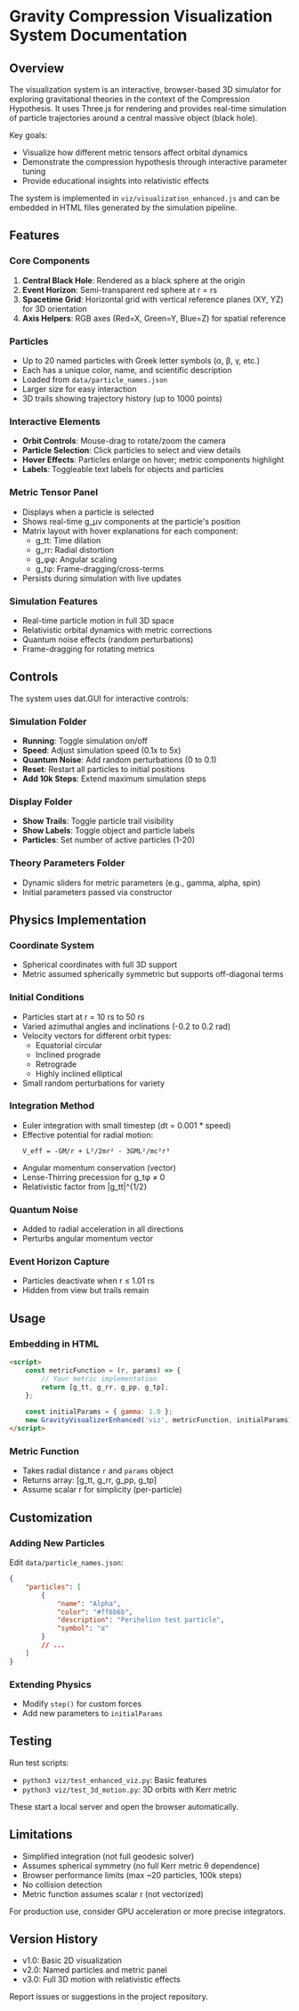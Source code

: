 # Gravity Compression Visualization System Documentation

## Overview

The visualization system is an interactive, browser-based 3D simulator for exploring gravitational theories in the context of the Compression Hypothesis. It uses Three.js for rendering and provides real-time simulation of particle trajectories around a central massive object (black hole).

Key goals:
- Visualize how different metric tensors affect orbital dynamics
- Demonstrate the compression hypothesis through interactive parameter tuning
- Provide educational insights into relativistic effects

The system is implemented in `viz/visualization_enhanced.js` and can be embedded in HTML files generated by the simulation pipeline.

## Features

### Core Components
1. **Central Black Hole**: Rendered as a black sphere at the origin
2. **Event Horizon**: Semi-transparent red sphere at r = rs
3. **Spacetime Grid**: Horizontal grid with vertical reference planes (XY, YZ) for 3D orientation
4. **Axis Helpers**: RGB axes (Red=X, Green=Y, Blue=Z) for spatial reference

### Particles
- Up to 20 named particles with Greek letter symbols (α, β, γ, etc.)
- Each has a unique color, name, and scientific description
- Loaded from `data/particle_names.json`
- Larger size for easy interaction
- 3D trails showing trajectory history (up to 1000 points)

### Interactive Elements
- **Orbit Controls**: Mouse-drag to rotate/zoom the camera
- **Particle Selection**: Click particles to select and view details
- **Hover Effects**: Particles enlarge on hover; metric components highlight
- **Labels**: Toggleable text labels for objects and particles

### Metric Tensor Panel
- Displays when a particle is selected
- Shows real-time g_μν components at the particle's position
- Matrix layout with hover explanations for each component:
  - g_tt: Time dilation
  - g_rr: Radial distortion
  - g_φφ: Angular scaling
  - g_tφ: Frame-dragging/cross-terms
- Persists during simulation with live updates

### Simulation Features
- Real-time particle motion in full 3D space
- Relativistic orbital dynamics with metric corrections
- Quantum noise effects (random perturbations)
- Frame-dragging for rotating metrics

## Controls

The system uses dat.GUI for interactive controls:

### Simulation Folder
- **Running**: Toggle simulation on/off
- **Speed**: Adjust simulation speed (0.1x to 5x)
- **Quantum Noise**: Add random perturbations (0 to 0.1)
- **Reset**: Restart all particles to initial positions
- **Add 10k Steps**: Extend maximum simulation steps

### Display Folder
- **Show Trails**: Toggle particle trail visibility
- **Show Labels**: Toggle object and particle labels
- **Particles**: Set number of active particles (1-20)

### Theory Parameters Folder
- Dynamic sliders for metric parameters (e.g., gamma, alpha, spin)
- Initial parameters passed via constructor

## Physics Implementation

### Coordinate System
- Spherical coordinates with full 3D support
- Metric assumed spherically symmetric but supports off-diagonal terms

### Initial Conditions
- Particles start at r = 10 rs to 50 rs
- Varied azimuthal angles and inclinations (-0.2 to 0.2 rad)
- Velocity vectors for different orbit types:
  - Equatorial circular
  - Inclined prograde
  - Retrograde
  - Highly inclined elliptical
- Small random perturbations for variety

### Integration Method
- Euler integration with small timestep (dt = 0.001 * speed)
- Effective potential for radial motion:
  ```
  V_eff = -GM/r + L²/2mr² - 3GML²/mc²r³
  ```
- Angular momentum conservation (vector)
- Lense-Thirring precession for g_tφ ≠ 0
- Relativistic factor from |g_tt|^{1/2}

### Quantum Noise
- Added to radial acceleration in all directions
- Perturbs angular momentum vector

### Event Horizon Capture
- Particles deactivate when r ≤ 1.01 rs
- Hidden from view but trails remain

## Usage

### Embedding in HTML
```html
<script>
    const metricFunction = (r, params) => {
        // Your metric implementation
        return [g_tt, g_rr, g_pp, g_tp];
    };
    
    const initialParams = { gamma: 1.0 };
    new GravityVisualizerEnhanced('viz', metricFunction, initialParams);
</script>
```

### Metric Function
- Takes radial distance `r` and `params` object
- Returns array: [g_tt, g_rr, g_pp, g_tp]
- Assume scalar r for simplicity (per-particle)

## Customization

### Adding New Particles
Edit `data/particle_names.json`:
```json
{
    "particles": [
        {
            "name": "Alpha",
            "color": "#ff6b6b",
            "description": "Perihelion test particle",
            "symbol": "α"
        }
        // ...
    ]
}
```

### Extending Physics
- Modify `step()` for custom forces
- Add new parameters to `initialParams`

## Testing

Run test scripts:
- `python3 viz/test_enhanced_viz.py`: Basic features
- `python3 viz/test_3d_motion.py`: 3D orbits with Kerr metric

These start a local server and open the browser automatically.

## Limitations

- Simplified integration (not full geodesic solver)
- Assumes spherical symmetry (no full Kerr metric θ dependence)
- Browser performance limits (max ~20 particles, 100k steps)
- No collision detection
- Metric function assumes scalar r (not vectorized)

For production use, consider GPU acceleration or more precise integrators.

## Version History

- v1.0: Basic 2D visualization
- v2.0: Named particles and metric panel
- v3.0: Full 3D motion with relativistic effects

Report issues or suggestions in the project repository. 